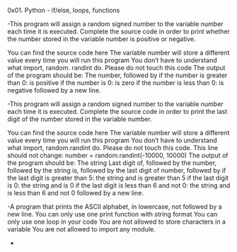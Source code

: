0x01. Python - if/else, loops, functions

-This program will assign a random signed number to the variable
number each time it is executed. Complete the source code in order to
print
whether the number stored in the variable number is positive or
negative.

You can find the source code here
The variable number will store a different value every time you will
run this program
You don’t have to understand what import, random. randint do. Please
do not touch this code
The output of the program should be:
The number, followed by
if the number is greater than 0: is positive
if the number is 0: is zero
if the number is less than 0: is negative
followed by a new line.

-This program will assign a random signed number to the variable
number each time it is executed. Complete the source code in order to
print
the last digit of the number stored in the variable number.

You can find the source code here
The variable number will store a different value every time you will
run this program
You don’t have to understand what import, random.randint do. Please
do not touch this code. This line should not change: number =
random.randint(-10000, 10000)
The output of the program should be:
The string Last digit of, followed by
the number, followed by
the string is, followed by the last digit of number, followed by
if the last digit is greater than 5: the string and is greater than 5
if the last digit is 0: the string and is 0
if the last digit is less than 6 and not 0: the string and is less
than 6 and not 0
followed by a new line.

-A program that prints the ASCII alphabet, in lowercase, not followed
by a new line.
You can only use one print function with string format
You can only use one loop in your code
You are not allowed to store characters in a variable
You are not allowed to import any module.

-